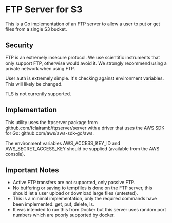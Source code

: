 # FTP Server for S3

This is a Go implementation of an FTP server to allow a user to put or 
get files from a single S3 bucket.

## Security

FTP is an extremely insecure protocol.  We use scientific instruments that
only support FTP, otherwise would avoid it.  We strongly recommend using
a private network when using FTP.

User auth is extremely simple.  It's checking against environment variables.
This will likely be changed.

TLS is not currently supported.

## Implementation

This utility uses the ftpserver package from github.com/fclairamb/ftpserver/server 
with a driver that uses the AWS SDK for Go: github.com/aws/aws-sdk-go/aws.

The environment variables AWS_ACCESS_KEY_ID and AWS_SECRET_ACCESS_KEY should
be supplied (available from the AWS console).

## Important Notes

* Active FTP transfers are not supported, only passive FTP.
* No buffering or saving to tempfiles is done on the FTP server, this 
should let a user upload or download large files (untested).
* This is a minimal implementation, only the required commands have been
implemented: get, put, delete, ls.
* It was intended to run this from Docker but this server uses random
port numbers which are poorly supported by docker.
